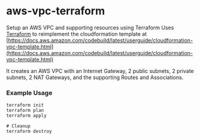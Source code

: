 # aws-vpc-terraform

Setup an AWS VPC and supporting resources using Terraform
Uses [Terraform](https://www.terraform.io/) to reimplement the cloudformation template at [https://docs.aws.amazon.com/codebuild/latest/userguide/cloudformation-vpc-template.html](https://docs.aws.amazon.com/codebuild/latest/userguide/cloudformation-vpc-template.html)

It creates an AWS VPC with an Internet Gateway, 2 public subnets, 2 private subnets, 2 NAT Gateways, and the supporting Routes and Associations.

### Example Usage

```
terraform init
terraform plan
terraform apply

# Cleanup
terraform destroy
```

